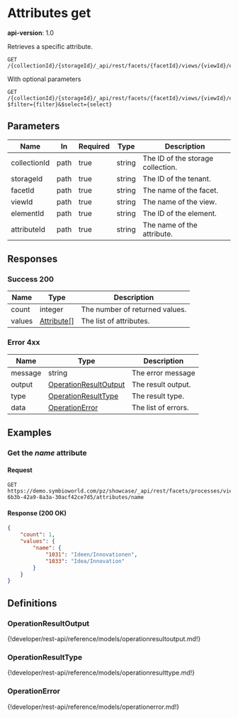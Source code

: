 # Attributes get

**api-version**: 1.0

Retrieves a specific attribute.

```
GET /{collectionId}/{storageId}/_api/rest/facets/{facetId}/views/{viewId}/elements/{elementId}/attributes/{attributeId}
```

With optional parameters

```
GET /{collectionId}/{storageId}/_api/rest/facets/{facetId}/views/{viewId}/elements/{elementId}/attributes?$filter={filter}&$select={select}
```

## Parameters

| Name | In | Required | Type | Description |
|---|---|---|---|---|
| collectionId | path | true | string | The ID of the storage collection. |
| storageId | path | true | string | The ID of the tenant. |
| facetId | path | true | string | The name of the facet. |
| viewId | path | true | string | The name of the view. |
| elementId | path | true | string | The ID of the element. |
| attributeId | path | true | string | The name of the attribute. |

## Responses

### Success 200

| Name | Type | Description |
|---|---|---|
| count | integer | The number of returned values. |
| values | [Attribute[]](#attribute) | The list of attributes. |

### Error 4xx

| Name | Type | Description |
|---|---|---|
| message | string | The error message |
| output | [OperationResultOutput](#operationresultoutput) | The result output. |
| type | [OperationResultType](#operationresulttype) | The result type. |
| data | [OperationError](#operationerror) | The list of errors. |

## Examples

### Get the *name* attribute

#### Request
```
GET https://demo.symbioworld.com/pz/showcase/_api/rest/facets/processes/views/detail/elements/f4f3943d-6b3b-42a9-8a3a-30acf42ce7d5/attributes/name
```

#### Response (200 OK)
```json
{
    "count": 1,
    "values": {
        "name": {
            "1031": "Ideen/Innovationen",
            "1033": "Idea/Innovation"
        }
    }
}
```

## Definitions

### OperationResultOutput
{!developer/rest-api/reference/models/operationresultoutput.md!}

### OperationResultType
{!developer/rest-api/reference/models/operationresulttype.md!}

### OperationError
{!developer/rest-api/reference/models/operationerror.md!}
